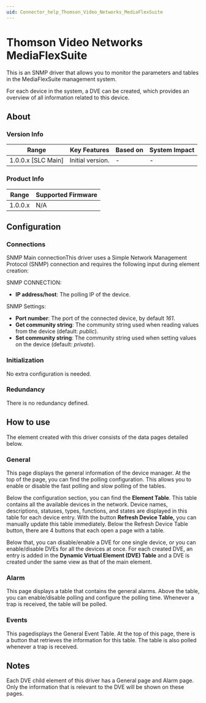 ```yaml
---
uid: Connector_help_Thomson_Video_Networks_MediaFlexSuite
---
```


# Thomson Video Networks MediaFlexSuite

This is an SNMP driver that allows you to monitor the parameters and tables in the MediaFlexSuite management system.

For each device in the system, a DVE can be created, which provides an overview of all information related to this device.

## About

### Version Info

| **Range**            | **Key Features** | **Based on** | **System Impact** |
|----------------------|------------------|--------------|-------------------|
| 1.0.0.x \[SLC Main\] | Initial version. | \-           | \-                |

### Product Info

| **Range** | **Supported Firmware** |
|-----------|------------------------|
| 1.0.0.x   | N/A                    |

## Configuration

### Connections

SNMP Main connectionThis driver uses a Simple Network Management Protocol (SNMP) connection and requires the following input during element creation:

SNMP CONNECTION:

- **IP address/host**: The polling IP of the device.

SNMP Settings:

- **Port number**: The port of the connected device, by default *161*.
- **Get community string**: The community string used when reading values from the device (default: *public*).
- **Set community string**: The community string used when setting values on the device (default: *private*).

### Initialization

No extra configuration is needed.

### Redundancy

There is no redundancy defined.

## How to use

The element created with this driver consists of the data pages detailed below.

### General

This page displays the general information of the device manager. At the top of the page, you can find the polling configuration. This allows you to enable or disable the fast polling and slow polling of the tables.

Below the configuration section, you can find the **Element Table**. This table contains all the available devices in the network. Device names, descriptions, statuses, types, functions, and states are displayed in this table for each device entry. With the button **Refresh Device Table,** you can manually update this table immediately. Below the Refresh Device Table button, there are 4 buttons that each open a page with a table.

Below that, you can disable/enable a DVE for one single device, or you can enable/disable DVEs for all the devices at once. For each created DVE, an entry is added in the **Dynamic Virtual Element (DVE) Table** and a DVE is created under the same view as that of the main element.

### Alarm

This page displays a table that contains the general alarms. Above the table, you can enable/disable polling and configure the polling time. Whenever a trap is received, the table will be polled.

### Events

This pagedisplays the General Event Table. At the top of this page, there is a button that retrieves the information for this table. The table is also polled whenever a trap is received.

## Notes

Each DVE child element of this driver has a General page and Alarm page. Only the information that is relevant to the DVE will be shown on these pages.
